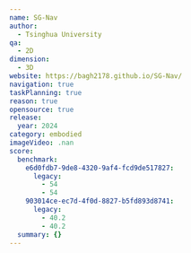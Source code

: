 ```yaml
---
name: SG-Nav
author:
  - Tsinghua University
qa:
  - 2D
dimension:
  - 3D
website: https://bagh2178.github.io/SG-Nav/
navigation: true
taskPlanning: true
reason: true
opensource: true
release:
  year: 2024
category: embodied
imageVideo: .nan
score:
  benchmark:
    e6d0fdb7-9de8-4320-9af4-fcd9de517827:
      legacy:
        - 54
        - 54
    903014ce-ec7d-4f0d-8827-b5fd893d8741:
      legacy:
        - 40.2
        - 40.2
  summary: {}
---
```

